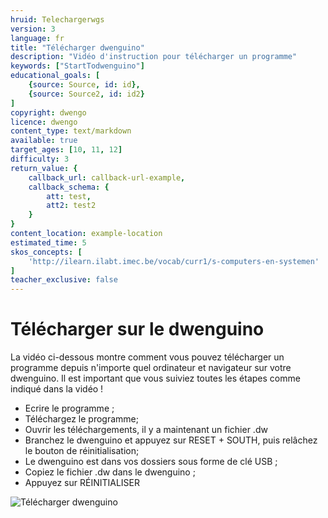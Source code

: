 ```yaml
---
hruid: Telechargerwgs
version: 3
language: fr
title: "Télécharger dwenguino"
description: "Vidéo d'instruction pour télécharger un programme"
keywords: ["StartTodwenguino"]
educational_goals: [
    {source: Source, id: id}, 
    {source: Source2, id: id2}
]
copyright: dwengo
licence: dwengo
content_type: text/markdown
available: true
target_ages: [10, 11, 12]
difficulty: 3
return_value: {
    callback_url: callback-url-example,
    callback_schema: {
        att: test,
        att2: test2
    }
}
content_location: example-location
estimated_time: 5
skos_concepts: [
    'http://ilearn.ilabt.imec.be/vocab/curr1/s-computers-en-systemen'
]
teacher_exclusive: false
---
```

# Télécharger sur le dwenguino

La vidéo ci-dessous montre comment vous pouvez télécharger un programme depuis n'importe quel ordinateur et navigateur sur votre dwenguino.
Il est important que vous suiviez toutes les étapes comme indiqué dans la vidéo !

* Ecrire le programme ;
* Téléchargez le programme;
* Ouvrir les téléchargements, il y a maintenant un fichier .dw
* Branchez le dwenguino et appuyez sur RESET + SOUTH, puis relâchez le bouton de réinitialisation;
* Le dwenguino est dans vos dossiers sous forme de clé USB ;
* Copiez le fichier .dw dans le dwenguino ;
* Appuyez sur RÉINITIALISER

![](@youtube/https://www.youtube.com/embed/VpAXLlT_JP0 "Télécharger dwenguino")